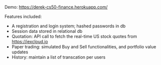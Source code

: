 Demo:
https://derek-cs50-finance.herokuapp.com/

Features included:

- A registration and login system; hashed passwords in db
- Session data stored in relational db
- Quotation: API call to fetch the real-time US stock quotes from https://iexcloud.io
- Paper trading: simulated Buy and Sell functionalities, and portfolio value updates
- History: maintain a list of transcation per users
